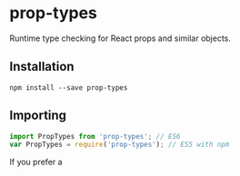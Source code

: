 # prop-types

Runtime type checking for React props and similar objects.

## Installation

```
npm install --save prop-types
```

## Importing

```js
import PropTypes from 'prop-types'; // ES6
var PropTypes = require('prop-types'); // ES5 with npm
```

If you prefer a <script> tag, you can get it from `window.PropTypes` global:

```html
<!-- development version -->
<script src="https://unpkg.com/prop-types/prop-types.js"></script>
 
<!-- production version -->
<script src="https://unpkg.com/prop-types/prop-types.min.js"></script>
```

## Development and Production Versions

In production, all validator functions are replaced with empty functions that throw an error. This is done to optimize the bundle size.

Don’t call the validator functions manually in your code. React automatically calls `PropTypes` validators declared on your components in development version, and it won’t call them in production.

If you use a bundler like Browserify or Webpack, don’t forget to [follow these instructions](https://facebook.github.io/react/docs/installation.html#development-and-production-versions) to correctly bundle your application in development or production mode. Otherwise you’ll ship unnecessary code to your users.

## Usage

Refer to the [React documentation](https://facebook.github.io/react/docs/typechecking-with-proptypes.html) for more information.
